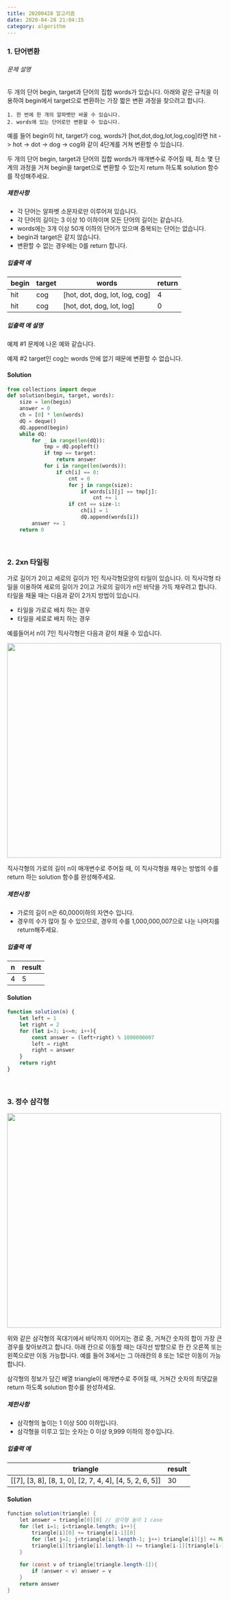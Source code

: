```yaml
---
title: 20200428 알고리즘
date: 2020-04-28 21:04:15
category: algorithm
---
```


### 1. 단어변환

###### 문제 설명

두 개의 단어 begin, target과 단어의 집합 words가 있습니다. 아래와 같은 규칙을 이용하여 begin에서 target으로 변환하는 가장 짧은 변환 과정을 찾으려고 합니다.

```
1. 한 번에 한 개의 알파벳만 바꿀 수 있습니다.
2. words에 있는 단어로만 변환할 수 있습니다.
```

예를 들어 begin이 hit, target가 cog, words가 [hot,dot,dog,lot,log,cog]라면 hit -> hot -> dot -> dog -> cog와 같이 4단계를 거쳐 변환할 수 있습니다.

두 개의 단어 begin, target과 단어의 집합 words가 매개변수로 주어질 때, 최소 몇 단계의 과정을 거쳐 begin을 target으로 변환할 수 있는지 return 하도록 solution 함수를 작성해주세요.

##### 제한사항

- 각 단어는 알파벳 소문자로만 이루어져 있습니다.
- 각 단어의 길이는 3 이상 10 이하이며 모든 단어의 길이는 같습니다.
- words에는 3개 이상 50개 이하의 단어가 있으며 중복되는 단어는 없습니다.
- begin과 target은 같지 않습니다.
- 변환할 수 없는 경우에는 0를 return 합니다.

##### 입출력 예

| begin | target | words                          | return |
| ----- | ------ | ------------------------------ | ------ |
| hit   | cog    | [hot, dot, dog, lot, log, cog] | 4      |
| hit   | cog    | [hot, dot, dog, lot, log]      | 0      |

##### 입출력 예 설명

예제 #1
문제에 나온 예와 같습니다.

예제 #2
target인 cog는 words 안에 없기 때문에 변환할 수 없습니다.

#### Solution

```python
from collections import deque
def solution(begin, target, words):
    size = len(begin)
    answer = 0
    ch = [0] * len(words)
    dQ = deque()
    dQ.append(begin)
    while dQ:
        for _ in range(len(dQ)):
            tmp = dQ.popleft()
            if tmp == target:
                return answer
            for i in range(len(words)):
                if ch[i] == 0:
                    cnt = 0
                    for j in range(size):
                        if words[i][j] == tmp[j]:
                            cnt += 1
                    if cnt == size-1:
                        ch[i] = 1
                        dQ.append(words[i])
        answer += 1
    return 0
```

<br/>

### 2. 2xn 타일링

가로 길이가 2이고 세로의 길이가 1인 직사각형모양의 타일이 있습니다. 이 직사각형 타일을 이용하여 세로의 길이가 2이고 가로의 길이가 n인 바닥을 가득 채우려고 합니다. 타일을 채울 때는 다음과 같이 2가지 방법이 있습니다.

- 타일을 가로로 배치 하는 경우
- 타일을 세로로 배치 하는 경우

예를들어서 n이 7인 직사각형은 다음과 같이 채울 수 있습니다.

<img src="https://user-images.githubusercontent.com/39187116/80481464-6e2c1c00-898d-11ea-8f63-aa30747b0afc.png" width="500" height="500"/>

직사각형의 가로의 길이 n이 매개변수로 주어질 때, 이 직사각형을 채우는 방법의 수를 return 하는 solution 함수를 완성해주세요.

##### 제한사항

- 가로의 길이 n은 60,000이하의 자연수 입니다.
- 경우의 수가 많아 질 수 있으므로, 경우의 수를 1,000,000,007으로 나눈 나머지를 return해주세요.

##### 입출력 예

| n    | result |
| ---- | ------ |
| 4    | 5      |

#### Solution

```javascript
function solution(n) {
    let left = 1
    let right = 2
    for (let i=3; i<=n; i++){
        const answer = (left+right) % 1000000007
        left = right
        right = answer
    }
    return right
}
```

<br/>

### 3. 정수 삼각형

<img src="https://user-images.githubusercontent.com/39187116/80485812-0b3e8300-8995-11ea-9986-9644a66a7e19.png" width="500" height="500"/>

위와 같은 삼각형의 꼭대기에서 바닥까지 이어지는 경로 중, 거쳐간 숫자의 합이 가장 큰 경우를 찾아보려고 합니다. 아래 칸으로 이동할 때는 대각선 방향으로 한 칸 오른쪽 또는 왼쪽으로만 이동 가능합니다. 예를 들어 3에서는 그 아래칸의 8 또는 1로만 이동이 가능합니다.

삼각형의 정보가 담긴 배열 triangle이 매개변수로 주어질 때, 거쳐간 숫자의 최댓값을 return 하도록 solution 함수를 완성하세요.

##### 제한사항

- 삼각형의 높이는 1 이상 500 이하입니다.
- 삼각형을 이루고 있는 숫자는 0 이상 9,999 이하의 정수입니다.

##### 입출력 예

| triangle                                                | result |
| ------------------------------------------------------- | ------ |
| [[7], [3, 8], [8, 1, 0], [2, 7, 4, 4], [4, 5, 2, 6, 5]] | 30     |

#### Solution

```java
function solution(triangle) {
    let answer = triangle[0][0] // 삼각형 높이 1 case
    for (let i=1; i<triangle.length; i++){
        triangle[i][0] += triangle[i-1][0]
        for (let j=1; j<triangle[i].length-1; j++) triangle[i][j] += Math.max(triangle[i-1][j-1], triangle[i-1][j])
        triangle[i][triangle[i].length-1] += triangle[i-1][triangle[i-1].length-1]
    }
    
    for (const v of triangle[triangle.length-1]){
        if (answer < v) answer = v
    }
    return answer
}
```



